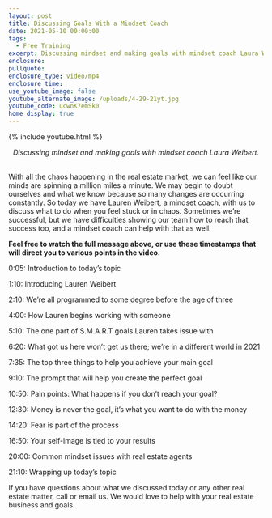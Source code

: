 ```yaml
---
layout: post
title: Discussing Goals With a Mindset Coach
date: 2021-05-10 00:00:00
tags:
  - Free Training
excerpt: Discussing mindset and making goals with mindset coach Laura Weibert.
enclosure:
pullquote:
enclosure_type: video/mp4
enclosure_time:
use_youtube_image: false
youtube_alternate_image: /uploads/4-29-21yt.jpg
youtube_code: ucwnK7emSk0
home_display: true
---
```

{% include youtube.html %}

<center><em>Discussing mindset and making goals with mindset coach Laura Weibert.</em></center>

<center>&nbsp;</center>

With all the chaos happening in the real estate market, we can feel like our minds are spinning a million miles a minute. We may begin to doubt ourselves and what we know because so many changes are occurring constantly. So today we have Lauren Weibert, a mindset coach, with us to discuss what to do when you feel stuck or in chaos. Sometimes we’re successful, but we have difficulties showing our team how to reach that success too, and a mindset coach can help with that as well.

**Feel free to watch the full message above, or use these timestamps that will direct you to various points in the video.**

0:05: Introduction to today’s topic

1:10: Introducing Lauren Weibert

2:10: We’re all programmed to some degree before the age of three

4:00: How Lauren begins working with someone

5:10: The one part of S.M.A.R.T goals Lauren takes issue with

6:20: What got us here won’t get us there; we’re in a different world in 2021

7:35: The top three things to help you achieve your main goal

9:10: The prompt that will help you create the perfect goal

10:50: Pain points: What happens if you don’t reach your goal?

12:30: Money is never the goal, it’s what you want to do with the money

14:20: Fear is part of the process

16:50: Your self-image is tied to your results

20:00: Common mindset issues with real estate agents

21:10: Wrapping up today’s topic

If you have questions about what we discussed today or any other real estate matter, call or email us. We would love to help with your real estate business and goals.

